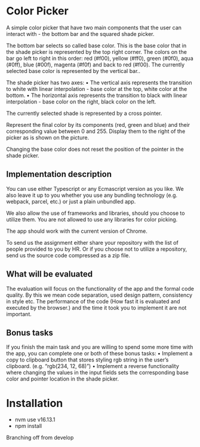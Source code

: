 # Color Picker

A simple color picker that have two main components that the user can interact with - the bottom bar and the squared shade picker.

The bottom bar selects so called base color. This is the base color that in the shade picker is represented by the top right corner. The colors on the bar go left to right in this order: red (#f00), yellow (#ff0), green (#0f0), aqua (#0ff), blue (#00f), magenta (#f0f) and back to red (#f00). The currently selected base color is represented by the vertical bar..

The shade picker has two axes:
	•	The vertical axis represents the transition to white with linear interpolation - base color at the top, white color at the bottom.
	•	The horizontal axis represents the transition to black with linear interpolation - base color on the right, black color on the left.

The currently selected shade is represented by a cross pointer.

Represent the final color by its components (red, green and blue) and their corresponding value between 0 and 255. Display them to the right of the picker as is shown on the picture.

Changing the base color does not reset the position of the pointer in the shade picker.

## Implementation description

You can use either Typescript or any Ecmascript version as you like. We also leave it up to you whether you use any bundling technology (e.g. webpack, parcel, etc.) or just a plain unbundled app.

We also allow the use of frameworks and libraries, should you choose to utilize them. You are not allowed to use any libraries for color picking.

The app should work with the current version of Chrome.

To send us the assignment either share your repository with the list of people provided to you by HR. Or if you choose not to utilize a repository, send us the source code compressed as a zip file.

## What will be evaluated

The evaluation will focus on the functionality of the app and the formal code quality. By this we mean code separation, used design pattern, consistency in style etc. The performance of the code (How fast it is evaluated and executed by the browser.) and the time it took you to implement it are not important.

## Bonus tasks

If you finish the main task and you are willing to spend some more time with the app, you can complete one or both of these bonus tasks:
	•	Implement a copy to clipboard button that stores styling rgb string in the user’s clipboard. (e.g. “rgb(234, 12, 68)”)
	•	Implement a reverse functionality where changing the values in the input fields sets the corresponding base color and pointer location in the shade picker.


# Installation
- nvm use v16.13.1
- npm install

Branching off from develop